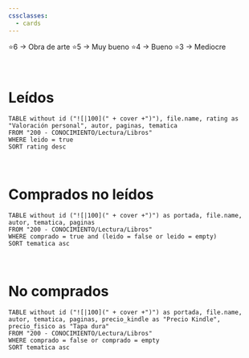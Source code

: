 ```yaml
---
cssclasses:
  - cards
---
```


⭐6 → Obra de arte
⭐5 → Muy bueno
⭐4 → Bueno
⭐3 → Mediocre

<br>

# Leídos

```dataview
TABLE without id ("![|100](" + cover +")"), file.name, rating as "Valoración personal", autor, paginas, tematica
FROM "200 - CONOCIMIENTO/Lectura/Libros"
WHERE leido = true
SORT rating desc
```


<br>

# Comprados no leídos

```dataview
TABLE without id ("![|100](" + cover +")") as portada, file.name, autor, tematica, paginas
FROM "200 - CONOCIMIENTO/Lectura/Libros"
WHERE comprado = true and (leido = false or leido = empty)
SORT tematica asc
```



<br>

# No comprados

```dataview
TABLE without id ("![|100](" + cover +")") as portada, file.name, autor, tematica, paginas, precio_kindle as "Precio Kindle", precio_fisico as "Tapa dura"
FROM "200 - CONOCIMIENTO/Lectura/Libros"
WHERE comprado = false or comprado = empty
SORT tematica asc
```